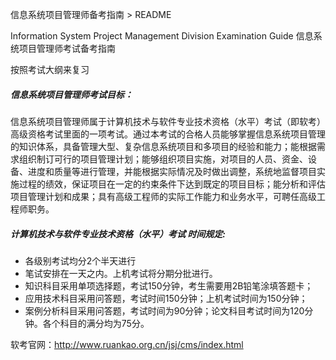 信息系统项目管理师备考指南 > README

Information System Project Management Division Examination Guide
信息系统项目管理师考试备考指南

按照考试大纲来复习


##### 信息系统项目管理师考试目标：
信息系统项目管理师属于计算机技术与软件专业技术资格（水平）考试（即软考）高级资格考试里面的一项考试。通过本考试的合格人员能够掌握信息系统项目管理的知识体系，具备管理大型、复杂信息系统项目和多项目的经验和能力；能根据需求组织制订可行的项目管理计划；能够组织项目实施，对项目的人员、资金、设备、进度和质量等进行管理，并能根据实际情况及时做出调整，系统地监督项目实施过程的绩效，保证项目在一定的约束条件下达到既定的项目目标；能分析和评估项目管理计划和成果；具有高级工程师的实际工作能力和业务水平，可聘任高级工程师职务。

##### 计算机技术与软件专业技术资格（水平）考试 时间规定:
- 各级别考试均分2个半天进行
- 笔试安排在一天之内。上机考试将分期分批进行。
- 知识科目采用单项选择题，考试150分钟，考生需要用2B铅笔涂填答题卡；
- 应用技术科目采用问答题，考试时间150分钟；上机考试时间为150分钟；
- 案例分析科目采用问答题，考试时间为90分钟；论文科目考试时间为120分钟。各个科目的满分均为75分。

软考官网：http://www.ruankao.org.cn/jsj/cms/index.html  










